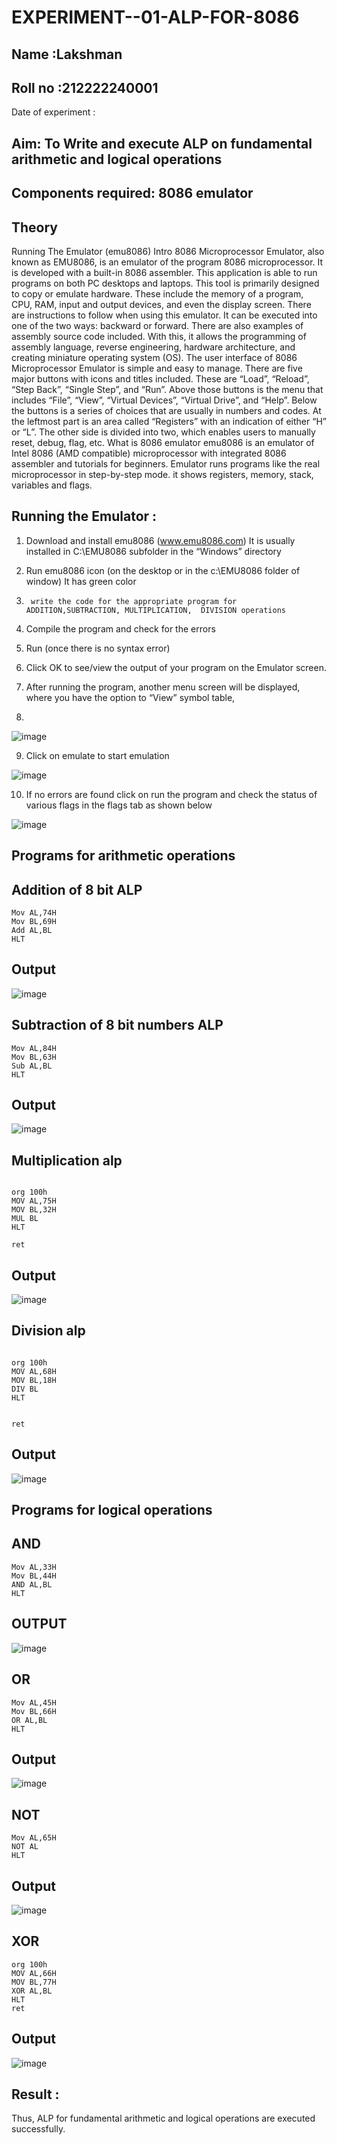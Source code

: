 # EXPERIMENT--01-ALP-FOR-8086
## Name :Lakshman

## Roll no :212222240001
Date of experiment :





## Aim: To Write and execute ALP on fundamental arithmetic and logical operations
## Components required: 8086  emulator 
## Theory 
Running The Emulator (emu8086) Intro 8086 Microprocessor Emulator, also known as EMU8086, is an emulator of the program 8086 microprocessor. It is developed with a built-in 8086 assembler. This application is able to run programs on both PC desktops and laptops. This tool is primarily designed to copy or emulate hardware. These include the memory of a program, CPU, RAM, input and output devices, and even the display screen. There are instructions to follow when using this emulator. It can be executed into one of the two ways: backward or forward. There are also examples of assembly source code included. With this, it allows the programming of assembly language, reverse engineering, hardware architecture, and creating miniature operating system (OS). The user interface of 8086 Microprocessor Emulator is simple and easy to manage. There are five major buttons with icons and titles included. These are “Load”, “Reload”, “Step Back”, “Single Step”, and “Run”. Above those buttons is the menu that includes “File”, “View”, “Virtual Devices”, “Virtual Drive”, and “Help”. Below the buttons is a series of choices that are usually in numbers and codes. At the leftmost part is an area called “Registers” with an indication of either “H” or “L”. The other side is divided into two, which enables users to manually reset, debug, flag, etc. What is 8086 emulator emu8086 is an emulator of Intel 8086 (AMD compatible) microprocessor with integrated 8086 assembler and tutorials for beginners. Emulator runs programs like the real microprocessor in step-by-step mode. it shows registers, memory, stack, variables and flags.


 ## Running the Emulator :
1.	Download and install emu8086 (www.emu8086.com) It is usually installed in C:\EMU8086 subfolder in the “Windows” directory
2.	  Run  emu8086 icon (on the desktop or in the c:\EMU8086 folder of window) It has green color 
 
 
3.		write the code for the appropriate program for ADDITION,SUBTRACTION, MULTIPLICATION,  DIVISION operations 

4.	 Compile the program and check for the errors 
5.	Run (once there is no syntax error) 

6.	Click OK to see/view the output of your program on the Emulator screen. 


7.	After running the program, another menu screen will be displayed, where you have the option to “View” symbol table,
8.	 


![image](https://user-images.githubusercontent.com/36288975/189273263-d65baae9-4b8f-4723-afb3-c0ffa4052b04.png)











9.	Click on emulate to start emulation 








![image](https://user-images.githubusercontent.com/36288975/189273273-9bb36ec1-e2e8-4892-8d35-37707332bfdc.png)








10.	If no errors are found click on run the program and check the status of various flags in the flags tab as shown below 






![image](https://user-images.githubusercontent.com/36288975/189273277-113a2a33-4a40-4ff8-95a5-ecd3a1f504fe.png)







## Programs for arithmetic  operations

## Addition  of 8 bit ALP 

~~~
Mov AL,74H
Mov BL,69H
Add AL,BL
HLT
~~~

## Output  
 ![image](https://github.com/user-attachments/assets/6369a41d-930e-4e18-9575-40c8d537d557)

## Subtraction   of 8 bit numbers  ALP 

 ~~~
Mov AL,84H
Mov BL,63H
Sub AL,BL
HLT
~~~

## Output  
![image](https://github.com/user-attachments/assets/d8ee558a-444d-4a83-8936-eb9b759b7886)

## Multiplication alp 
~~~

org 100h
MOV AL,75H
MOV BL,32H
MUL BL
HLT

ret
~~~

 ## Output  
![image](https://github.com/user-attachments/assets/4c840f37-0dd4-40ac-ae75-622953e79ebd)


## Division alp 
~~~

org 100h
MOV AL,68H
MOV BL,18H
DIV BL
HLT


ret
~~~

## Output  
![image](https://github.com/user-attachments/assets/3e6eff3a-438f-48a1-8b3d-5e70f8a1d38b)

## Programs for logical operations

## AND
~~~
Mov AL,33H
Mov BL,44H
AND AL,BL
HLT
~~~

## OUTPUT
![image](https://github.com/user-attachments/assets/2624c092-bcaa-4338-b770-08ce8e6514f1)

## OR
~~~
Mov AL,45H
Mov BL,66H
OR AL,BL
HLT
~~~

## Output
![image](https://github.com/user-attachments/assets/b7a49c85-8cbf-45bb-bf99-f73bb52862a9)

## NOT
~~~
Mov AL,65H
NOT AL
HLT
~~~

## Output
![image](https://github.com/user-attachments/assets/f24fbcc3-fcbe-4edf-8c83-4d85674f6a79)

## XOR
~~~
org 100h
MOV AL,66H
MOV BL,77H
XOR AL,BL
HLT
ret
~~~

## Output
![image](https://github.com/user-attachments/assets/ec0e9ceb-e9fe-4561-a530-37252aba6829)

## Result :

 Thus, ALP for fundamental arithmetic and logical operations are executed successfully.








